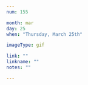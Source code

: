 ```yaml
---
num: 155

month: mar
day: 25
when: "Thursday, March 25th"

imageType: gif

link: ""
linkname: ""
notes: ""

---
```


